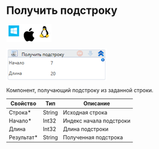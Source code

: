 # Получить подстроку

![](../../../../resources/activities/basic/data/data-strings/image-100-1-1-1-1-1-1-1-2-273.png)

![](../../../../resources/activities/basic/data/data-strings/image-253.png)

Компонент, получающий подстроку из заданной строки.

| Свойство    | Тип    | Описание                |
| ----------- | ------ | ----------------------- |
| Строка\*    | String | Исходная строка         |
| Начало\*    | Int32  | Индекс начала подстроки |
| Длина       | Int32  | Длина подстроки         |
| Результат\* | String | Полученная подстрока    |
